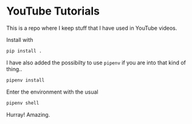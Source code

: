 # YouTube Tutorials

This is a repo where I keep stuff that I have used in 
YouTube videos.

Install with 

```bash
pip install .
```

I have also added the possibilty to use `pipenv` if you are into that kind of thing..

```bash
pipenv install
``` 

Enter the environment with  the usual

```bash
pipenv shell
```

Hurray! Amazing.
